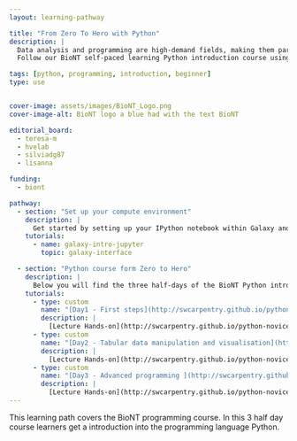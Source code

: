 ```yaml
---
layout: learning-pathway

title: "From Zero To Hero with Python"
description: |
  Data analysis and programming are high-demand fields, making them particularly attractive to job seekers and employees across various industries and academic institutions. Are you eager to acquire the foundational skills of coding using the Python programming language? The [BioNT consortium](https://biont-training.eu/index.html) is offering a training curriculum for job seekers, SME employers, and everyone who would like to gain new skills in the field of life sciences. 
  Follow our BioNT self-paced learning Python introduction course using Galaxy as a programming environment, and the learning materials of the [Carpentries](https://carpentries.org/). 

tags: [python, programming, introduction, beginner]
type: use


cover-image: assets/images/BioNT_Logo.png
cover-image-alt: BioNT logo a blue had with the text BioNT

editorial_board:
  - teresa-m
  - hvelab
  - silviadg87
  - lisanna

funding:
  - biont

pathway:
  - section: "Set up your compute environment"
    description: |
      Get started by setting up your IPython notebook within Galaxy and installing the needed dependencies. You can choose any Galaxy instance you like for this training, we tested the training on US, EU, and AU Galaxy instance.
    tutorials:
      - name: galaxy-intro-jupyter
        topic: galaxy-interface

  - section: "Python course form Zero to Hero"
    description: |
      Below you will find the three half-days of the BioNT Python introduction course. Please follow the self-paced learning materials.
    tutorials:
      - type: custom
        name: "[Day1 - First steps](http://swcarpentry.github.io/python-novice-gapminder/01-run-quit.html)"
        description: |
          [Lecture Hands-on](http://swcarpentry.github.io/python-novice-gapminder/01-run-quit.html); [<i class="fas fa-video" aria-hidden="true"></i> Lecture Video](https://lhumos.org/player/5/0/661d1e94e4b08465bc30cbc9/661d1e9be4b08465bc30cbcd)
      - type: custom
        name: "[Day2 - Tabular data manipulation and visualisation](http://swcarpentry.github.io/python-novice-gapminder/07-reading-tabular.html)"
        description: |
          [Lecture Hands-on](http://swcarpentry.github.io/python-novice-gapminder/07-reading-tabular.html); [<i class="fas fa-video" aria-hidden="true"></i> Lecture Video](https://lhumos.org/player/5/1/661d1e94e4b08465bc30cbc9/661d1eb2e4b08465bc30cbd6)
      - type: custom
        name: "[Day3 - Advanced programming ](http://swcarpentry.github.io/python-novice-gapminder/13-conditionals.html)"
        description: |
          [Lecture Hands-on](http://swcarpentry.github.io/python-novice-gapminder/13-conditionals.html); [<i class="fas fa-video" aria-hidden="true"></i> Lecture Video](https://lhumos.org/player/5/2/661d1e94e4b08465bc30cbc9/661d1ec9e4b08465bc30cbdd)
---
```


This learning path covers the BioNT programming course. In this 3 half day course learners get a introduction into the programming language Python.